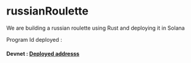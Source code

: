 # russianRoulette
We are building a russian roulette using Rust and deploying it in Solana 

Program Id deployed : 

#### Devnet : [Deployed addresss](https://explorer.solana.com/address/CjwjKyWT9FWUaKKsU7X1JBJCd1J18ERGfAHsp1Hc8bER?cluster=devnet)
